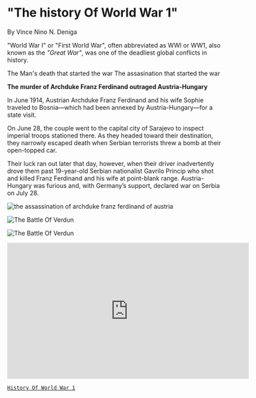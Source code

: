 # **"The history Of World War 1"**
By Vince Nino N. Deniga

"World War I" or "First World War", often abbreviated as WWI or WW1, also known as the *"Great War"*, was one of the deadliest global conflicts in history.

The Man's death that started the war
The assasination that started the war

**The murder of Archduke Franz Ferdinand outraged Austria-Hungary**

In June 1914, Austrian Archduke Franz Ferdinand and his wife Sophie traveled to Bosnia—which had been annexed by Austria-Hungary—for a state visit.

On June 28, the couple went to the capital city of Sarajevo to inspect imperial troops stationed there. As they headed toward their destination, they narrowly escaped death when Serbian terrorists threw a bomb at their open-topped car.

Their luck ran out later that day, however, when their driver inadvertently drove them past 19-year-old Serbian nationalist Gavrilo Princip who shot and killed Franz Ferdinand and his wife at point-blank range. Austria-Hungary was furious and, with Germany’s support, declared war on Serbia on July 28.
 
 ![the assassination of archduke franz ferdinand of austria](https://www.history.com/.image/ar_16:9%2Cc_fill%2Ccs_srgb%2Cfl_progressive%2Cg_faces:center%2Cq_auto:good%2Cw_768/MTU3OTIzNjYwOTQzMjcxODg2/the-assassination-of-archduke-franz-ferdinand-100-years-agos-featured-photo.jpg)
 
 ![The Battle Of Verdun](https://upload.wikimedia.org/wikipedia/commons/5/5d/Battle_of_Verdun_map.png)
 
![The Battle Of Verdun](https://cdn.britannica.com/36/188636-050-5F9A5DFC/soldiers-French-front-line-Battle-of-Verdun-1916.jpg)


<iframe width="560" height="315" src="https://www.youtube.com/embed/kifIfSsGboY" title="YouTube video player" frameborder="0" allow="accelerometer; autoplay; clipboard-write; encrypted-media; gyroscope; picture-in-picture; web-share" allowfullscreen></iframe>


[`History Of World War 1`](https://www.history.com/topics/world-war-i/world-war-i-history)
